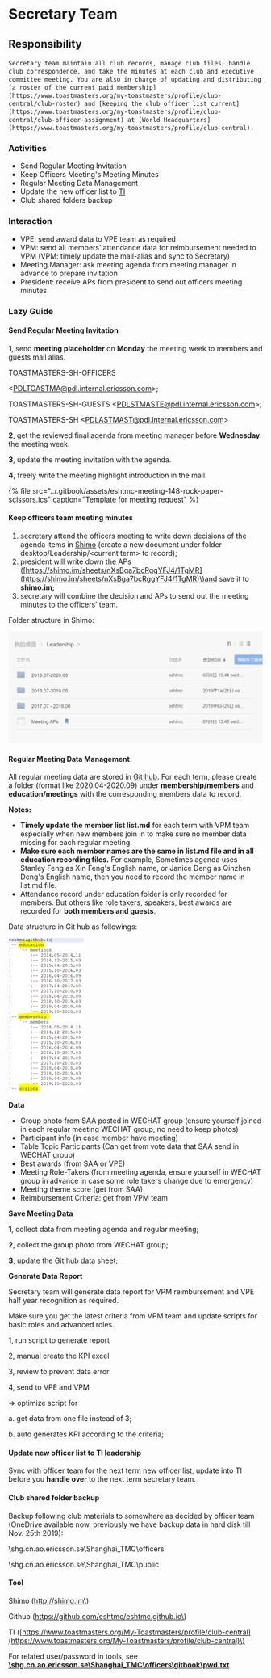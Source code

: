 # Secretary Team

## Responsibility 

    Secretary team maintain all club records, manage club files, handle club correspondence, and take the minutes at each club and executive committee meeting. You are also in charge of updating and distributing [a roster of the current paid membership](https://www.toastmasters.org/my-toastmasters/profile/club-central/club-roster) and [keeping the club officer list current](https://www.toastmasters.org/my-toastmasters/profile/club-central/club-officer-assignment) at [World Headquarters](https://www.toastmasters.org/my-toastmasters/profile/club-central).

### Activities

* Send Regular Meeting Invitation
* Keep Officers Meeting's Meeting Minutes
* Regular Meeting Data Management
* Update the new officer list to [TI](https://www.toastmasters.org/my-toastmasters/profile/club-central/club-officer-assignment)
* Club shared folders backup

### Interaction

* VPE: send award data to VPE team as required
* VPM: send all members’ attendance data for reimbursement needed to VPM \(VPM: timely update the mail-alias and sync to Secretary\)
* Meeting Manager: ask meeting agenda from meeting manager in advance to prepare invitation
* President: receive APs from president to send out officers meeting minutes

### **Lazy Guide**

#### **Send Regular Meeting Invitation**

**1**, send **meeting placeholder** on **Monday** the meeting week to members and guests mail alias.

 TOASTMASTERS-SH-OFFICERS

&lt;PDLTOASTMA@pdl.internal.ericsson.com&gt;;

TOASTMASTERS-SH-GUESTS &lt;PDLSTMASTE@pdl.internal.ericsson.com&gt;;

 TOASTMASTERS-SH &lt;PDLASTMAST@pdl.internal.ericsson.com&gt;

**2**, get the reviewed final agenda from meeting manager before **Wednesday** the meeting week.

**3**, update the meeting invitation with the agenda.

**4**, freely write the meeting highlight introduction in the mail.

{% file src="../.gitbook/assets/eshtmc-meeting-148-rock-paper-scissors.ics" caption="Template for meeting request" %}

#### **Keep officers team meeting minutes**

1. secretary attend the officers meeting to write down decisions of the agenda items in [Shimo](shimo.im) \(create a new document under folder desktop/Leadership/&lt;current term&gt; to record\);
2. president will write down the APs \([https://shimo.im/sheets/nXsBga7bcRggYFJ4/1TgMR](https://shimo.im/sheets/nXsBga7bcRggYFJ4/1TgMR)\)and save it to **shimo.im;**
3. secretary will combine the decision and APs to send out the meeting minutes to the officers’ team.

Folder structure in Shimo:

![Folder Structure in Shimo](../.gitbook/assets/image%20%283%29.png)

#### **Regular Meeting Data Management**

All regular meeting data are stored in [Git hub](https://github.com/eshtmc/eshtmc.github.io). For each term, please create a folder \(format like 2020.04-2020.09\) under **membership/members** and **education/meetings** with the corresponding members data to record.

**Notes:**

* **Timely update the member list list.md** for each term with VPM team especially when new members join in to make sure no member data missing for each regular meeting.
* **Make sure each member names are the same in list.md file and in all education recording files.** For example, Sometimes agenda uses Stanley Feng as Xin Feng's English name, or Janice Deng as Qinzhen Deng's English name, then you need to record the member name in list.md file.
* Attendance record under education folder is only recorded for members. But others like role takers, speakers, best awards are recorded for **both members and guests**. 

Data structure in Git hub as followings:

![Folder structure in Git hub](../.gitbook/assets/image%20%282%29.png)

**Data**

* Group photo from SAA posted in WECHAT group \(ensure yourself joined in each regular meeting WECHAT group, no need to keep photos\)
* Participant info \(in case member have meeting\)
* Table Topic Participants \(Can get from vote data that SAA send in WECHAT group\)
* Best awards \(from SAA or VPE\)
* Meeting Role-Takers \(from meeting agenda, ensure yourself in WECHAT group in advance in case some role takers change due to emergency\)
* Meeting theme score \(get from SAA\)
* Reimbursement Criteria: get from VPM team

**Save Meeting Data**

**1**, collect data from meeting agenda and regular meeting;

**2**, collect the group photo from WECHAT group;

**3**, update the Git hub data sheet;

**Generate Data Report**

Secretary team will generate data report for VPM reimbursement and VPE half year recognition as required.

Make sure you get the latest criteria from VPM team and update scripts for basic roles and advanced roles.

1, run script to generate report

2, manual create the KPI excel

3, review to prevent data error

4, send to VPE and VPM

=&gt; optimize script for

a. get data from one file instead of 3;

b. auto generates KPI according to the criteria;

#### **Update new officer list to TI leadership**

Sync with officer team for the next term new officer list, update into TI before you **handle over** to the next term secretary team.

#### **Club shared folder backup**

Backup following club materials to somewhere as decided by officer team \(OneDrive available now, previously we have backup data in hard disk till Nov. 25th 2019\):

\\shg.cn.ao.ericsson.se\Shanghai\_TMC\officers

\\shg.cn.ao.ericsson.se\Shanghai\_TMC\public

#### **Tool**

Shimo \(http://shimo.im\)

Github \(https://github.com/eshtmc/eshtmc.github.io\)

TI \([https://www.toastmasters.org/My-Toastmasters/profile/club-central](https://www.toastmasters.org/My-Toastmasters/profile/club-central)\)

For related user/password in tools, see [**\\shg.cn.ao.ericsson.se\Shanghai\_TMC\officers\gitbook\pwd.txt**](file://shg.cn.ao.ericsson.se/Shanghai_TMC/officers/gitbook/pwd.txt)









